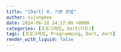 ```yaml
---
title: "[Dart] 0. 기본 문법"
author: sujungeee
date: 2024-06-18 14:17:00 +0800
categories: [프로그래밍, Dart(다트)]
tags: [프로그래밍, Programming, Dart, dart]
render_with_liquid: false
---
```


